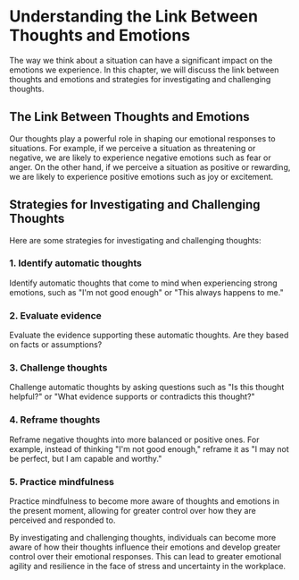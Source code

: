 Understanding the Link Between Thoughts and Emotions
=======================================================================================================

The way we think about a situation can have a significant impact on the emotions we experience. In this chapter, we will discuss the link between thoughts and emotions and strategies for investigating and challenging thoughts.

The Link Between Thoughts and Emotions
--------------------------------------

Our thoughts play a powerful role in shaping our emotional responses to situations. For example, if we perceive a situation as threatening or negative, we are likely to experience negative emotions such as fear or anger. On the other hand, if we perceive a situation as positive or rewarding, we are likely to experience positive emotions such as joy or excitement.

Strategies for Investigating and Challenging Thoughts
-----------------------------------------------------

Here are some strategies for investigating and challenging thoughts:

### 1. Identify automatic thoughts

Identify automatic thoughts that come to mind when experiencing strong emotions, such as "I'm not good enough" or "This always happens to me."

### 2. Evaluate evidence

Evaluate the evidence supporting these automatic thoughts. Are they based on facts or assumptions?

### 3. Challenge thoughts

Challenge automatic thoughts by asking questions such as "Is this thought helpful?" or "What evidence supports or contradicts this thought?"

### 4. Reframe thoughts

Reframe negative thoughts into more balanced or positive ones. For example, instead of thinking "I'm not good enough," reframe it as "I may not be perfect, but I am capable and worthy."

### 5. Practice mindfulness

Practice mindfulness to become more aware of thoughts and emotions in the present moment, allowing for greater control over how they are perceived and responded to.

By investigating and challenging thoughts, individuals can become more aware of how their thoughts influence their emotions and develop greater control over their emotional responses. This can lead to greater emotional agility and resilience in the face of stress and uncertainty in the workplace.

